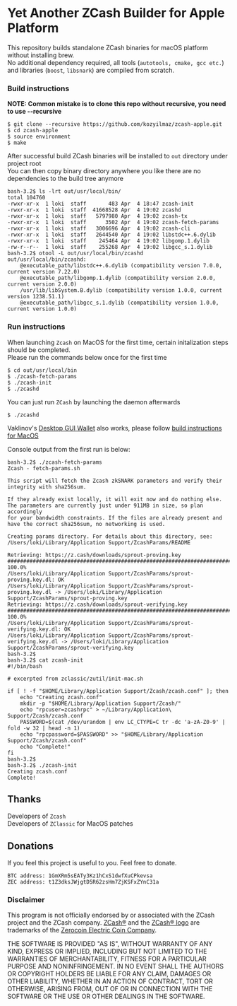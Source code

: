 # Yet Another ZCash Builder for Apple Platform
This repository builds standalone ZCash binaries for macOS platform without installing brew.  
No additional dependency required, all tools (`autotools, cmake, gcc etc.`) and libraries (`boost`, `libsnark`) are compiled from scratch.  


### Build instructions
**NOTE: Common mistake is to clone this repo without recursive, you need to use --recursive**

`$ git clone --recursive https://github.com/kozyilmaz/zcash-apple.git`  
`$ cd zcash-apple`  
`$ source environment`  
`$ make`

After successful build ZCash binaries will be installed to `out` directory under project root  
You can then copy binary directory anywhere you like there are no dependencies to the build tree anymore  
```
bash-3.2$ ls -lrt out/usr/local/bin/
total 104760
-rwxr-xr-x  1 loki  staff       483 Apr  4 18:47 zcash-init
-rwxr-xr-x  1 loki  staff  41668528 Apr  4 19:02 zcashd
-rwxr-xr-x  1 loki  staff   5797980 Apr  4 19:02 zcash-tx
-rwxr-xr-x  1 loki  staff      3502 Apr  4 19:02 zcash-fetch-params
-rwxr-xr-x  1 loki  staff   3006696 Apr  4 19:02 zcash-cli
-rwxr-xr-x  1 loki  staff   2644540 Apr  4 19:02 libstdc++.6.dylib
-rwxr-xr-x  1 loki  staff    245464 Apr  4 19:02 libgomp.1.dylib
-rw-r--r--  1 loki  staff    255268 Apr  4 19:02 libgcc_s.1.dylib
bash-3.2$ otool -L out/usr/local/bin/zcashd
out/usr/local/bin/zcashd:
    @executable_path/libstdc++.6.dylib (compatibility version 7.0.0, current version 7.22.0)
    @executable_path/libgomp.1.dylib (compatibility version 2.0.0, current version 2.0.0)
    /usr/lib/libSystem.B.dylib (compatibility version 1.0.0, current version 1238.51.1)
    @executable_path/libgcc_s.1.dylib (compatibility version 1.0.0, current version 1.0.0)
```

### Run instructions

When launching `Zcash` on MacOS for the first time, certain initalization steps should be completed.  
Please run the commands below once for the first time  

`$ cd out/usr/local/bin`  
`$ ./zcash-fetch-params`  
`$ ./zcash-init`  
`$ ./zcashd`  

You can just run `ZCash` by launching the daemon afterwards  

`$ ./zcashd`  

Vaklinov's [Desktop GUI Wallet](https://github.com/vaklinov/zcash-swing-wallet-ui) also works, please follow [build instructions for MacOS](https://github.com/vaklinov/zcash-swing-wallet-ui/blob/master/docs/Readme-Mac.md)

Console output from the first run is below:
```
bash-3.2$ ./zcash-fetch-params
Zcash - fetch-params.sh

This script will fetch the Zcash zkSNARK parameters and verify their
integrity with sha256sum.

If they already exist locally, it will exit now and do nothing else.
The parameters are currently just under 911MB in size, so plan accordingly
for your bandwidth constraints. If the files are already present and
have the correct sha256sum, no networking is used.

Creating params directory. For details about this directory, see:
/Users/loki/Library/Application Support/ZcashParams/README

Retrieving: https://z.cash/downloads/sprout-proving.key
######################################################################## 100.0%
/Users/loki/Library/Application Support/ZcashParams/sprout-proving.key.dl: OK
/Users/loki/Library/Application Support/ZcashParams/sprout-proving.key.dl -> /Users/loki/Library/Application Support/ZcashParams/sprout-proving.key
Retrieving: https://z.cash/downloads/sprout-verifying.key
######################################################################## 100.0%
/Users/loki/Library/Application Support/ZcashParams/sprout-verifying.key.dl: OK
/Users/loki/Library/Application Support/ZcashParams/sprout-verifying.key.dl -> /Users/loki/Library/Application Support/ZcashParams/sprout-verifying.key
bash-3.2$ 
bash-3.2$ cat zcash-init 
#!/bin/bash

# excerpted from zclassic/zutil/init-mac.sh

if [ ! -f "$HOME/Library/Application Support/Zcash/zcash.conf" ]; then
    echo "Creating zcash.conf"
    mkdir -p "$HOME/Library/Application Support/Zcash/"
    echo "rpcuser=zcashrpc" > ~/Library/Application\ Support/Zcash/zcash.conf
    PASSWORD=$(cat /dev/urandom | env LC_CTYPE=C tr -dc 'a-zA-Z0-9' | fold -w 32 | head -n 1)
    echo "rpcpassword=$PASSWORD" >> "$HOME/Library/Application Support/Zcash/zcash.conf"
    echo "Complete!"
fi
bash-3.2$ 
bash-3.2$ ./zcash-init 
Creating zcash.conf
Complete!
```

## Thanks
Developers of `Zcash`  
Developers of `ZClassic` for MacOS patches

## Donations
If you feel this project is useful to you. Feel free to donate.

    BTC address: 1GmXRm5sEATy3Kz1hCxS1dwfXuCPkevsa
    ZEC address: t1Z3dksJWjgtD5R62zsHm7ZjKSFxZYnC31a


### Disclaimer
This program is not officially endorsed by or associated with the ZCash project and the ZCash company.
[ZCash®](https://trademarks.justia.com/871/93/zcash-87193130.html) and the 
[ZCash® logo](https://trademarks.justia.com/868/84/z-86884549.html) are trademarks of the
[Zerocoin Electric Coin Company](https://trademarks.justia.com/owners/zerocoin-electric-coin-company-3232749/).

THE SOFTWARE IS PROVIDED "AS IS", WITHOUT WARRANTY OF ANY KIND, EXPRESS OR
IMPLIED, INCLUDING BUT NOT LIMITED TO THE WARRANTIES OF MERCHANTABILITY,
FITNESS FOR A PARTICULAR PURPOSE AND NONINFRINGEMENT. IN NO EVENT SHALL THE
AUTHORS OR COPYRIGHT HOLDERS BE LIABLE FOR ANY CLAIM, DAMAGES OR OTHER
LIABILITY, WHETHER IN AN ACTION OF CONTRACT, TORT OR OTHERWISE, ARISING FROM,
OUT OF OR IN CONNECTION WITH THE SOFTWARE OR THE USE OR OTHER DEALINGS IN THE
SOFTWARE.

